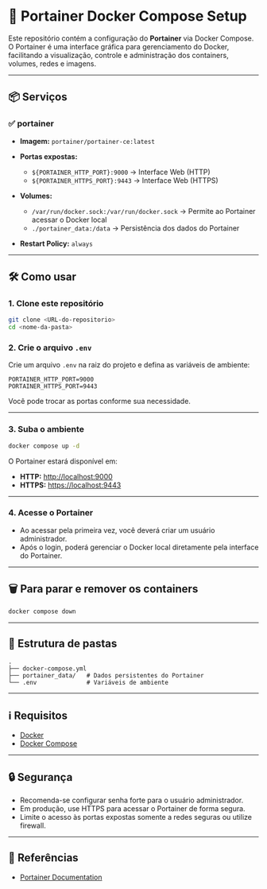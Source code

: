 # 🚀 Portainer Docker Compose Setup

Este repositório contém a configuração do **Portainer** via Docker Compose. O Portainer é uma interface gráfica para gerenciamento do Docker, facilitando a visualização, controle e administração dos containers, volumes, redes e imagens.

---

## 📦 Serviços

### ✅ portainer

* **Imagem:** `portainer/portainer-ce:latest`
* **Portas expostas:**

  * `${PORTAINER_HTTP_PORT}:9000` → Interface Web (HTTP)
  * `${PORTAINER_HTTPS_PORT}:9443` → Interface Web (HTTPS)
* **Volumes:**

  * `/var/run/docker.sock:/var/run/docker.sock` → Permite ao Portainer acessar o Docker local
  * `./portainer_data:/data` → Persistência dos dados do Portainer
* **Restart Policy:** `always`

---

## 🛠️ Como usar

### 1. Clone este repositório

```bash
git clone <URL-do-repositorio>
cd <nome-da-pasta>
```

### 2. Crie o arquivo `.env`

Crie um arquivo `.env` na raiz do projeto e defina as variáveis de ambiente:

```env
PORTAINER_HTTP_PORT=9000
PORTAINER_HTTPS_PORT=9443
```

Você pode trocar as portas conforme sua necessidade.

---

### 3. Suba o ambiente

```bash
docker compose up -d
```

O Portainer estará disponível em:

* **HTTP:** [http://localhost:9000](http://localhost:9000)
* **HTTPS:** [https://localhost:9443](https://localhost:9443)

---

### 4. Acesse o Portainer

* Ao acessar pela primeira vez, você deverá criar um usuário administrador.
* Após o login, poderá gerenciar o Docker local diretamente pela interface do Portainer.

---

## 🗑️ Para parar e remover os containers

```bash
docker compose down
```

---

## 📂 Estrutura de pastas

```
.
├── docker-compose.yml
├── portainer_data/   # Dados persistentes do Portainer
└── .env              # Variáveis de ambiente
```

---

## ℹ️ Requisitos

* [Docker](https://docs.docker.com/get-docker/)
* [Docker Compose](https://docs.docker.com/compose/)

---

## 🔒 Segurança

* Recomenda-se configurar senha forte para o usuário administrador.
* Em produção, use HTTPS para acessar o Portainer de forma segura.
* Limite o acesso às portas expostas somente a redes seguras ou utilize firewall.

---

## 📄 Referências

* [Portainer Documentation](https://docs.portainer.io/start/install/server/docker/linux)

